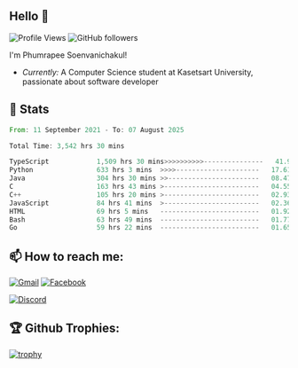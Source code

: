 
<h2>Hello 👋</h2> 

![Profile Views](https://komarev.com/ghpvc/?username=Homiez09&label=Profile%20views&color=0e75b6&style=flat)
![GitHub followers](https://img.shields.io/github/followers/HomieZ09.svg?style=social&label=Follow)


I'm Phumrapee Soenvanichakul!

- <i>Currently:</i> A Computer Science student at Kasetsart University, passionate about software developer

<h2>👀 Stats</h2>

<!--START_SECTION:waka-->

```rust
From: 11 September 2021 - To: 07 August 2025

Total Time: 3,542 hrs 30 mins

TypeScript            1,509 hrs 30 mins>>>>>>>>>>---------------   41.98 %
Python                633 hrs 3 mins  >>>>---------------------   17.61 %
Java                  304 hrs 30 mins >>-----------------------   08.47 %
C                     163 hrs 43 mins >------------------------   04.55 %
C++                   105 hrs 20 mins >------------------------   02.93 %
JavaScript            84 hrs 41 mins  >------------------------   02.36 %
HTML                  69 hrs 5 mins   -------------------------   01.92 %
Bash                  63 hrs 49 mins  -------------------------   01.77 %
Go                    59 hrs 22 mins  -------------------------   01.65 %
```

<!--END_SECTION:waka-->

<h2>📫 How to reach me:</h2>

<a href="mailto:phumrapeesoen1@gmail.com">![Gmail](https://img.shields.io/badge/Gmail-D14836?style=for-the-badge&logo=gmail&logoColor=white)</a> 
<a href="https://web.facebook.com/phumrapee.soenvanichakul.3/">![Facebook](https://img.shields.io/badge/Facebook-4267B2?style=for-the-badge&logo=facebook&logoColor=white)</a>

<a href="https://discord.gg/EWnAEUtFVm">![Discord](https://discord.c99.nl/widget/theme-1/297740667784921089.png)</a> 

<h2>🏆 Github Trophies:</h2>

[![trophy](https://github-profile-trophy.vercel.app/?username=Homiez09&theme=discord&row=1)](https://github.com/ryo-ma/github-profile-trophy)
